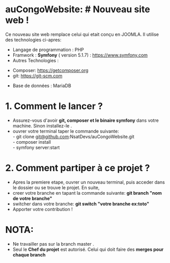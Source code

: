 # auCongoWebsite: # Nouveau site web !

Ce nouveau site web remplace celui qui etait conçu en JOOMLA. Il utilise des technologies ci-apres:
  * Langage de programmation : PHP
  * Framwork : <strong>Symfony</strong> ( version 5.1.7) : https://www.symfony.com
  * Autres Technologies : 
  - Composer: https://getcomposer.org
  - git: https://git-scm.com
  * Base de données : MariaDB

# 1. Comment le lancer ?
 * Assurez-vous d'avoir <strong> git, composer et le binaire symfony</strong> dans votre machine. Sinon installez-le .
 * ouvrer votre terminal taper le commande suivante:<br> - git clone git@github.com:NsatDevs/auCongoWebsite.git <br>
                                                     - composer install<br>
                                                     - symfony server:start
# 2. Comment partiper  à ce projet ?
 * Apres la premiere etape, ouvrer un nouveau terminal, puis acceder dans le dossier ou se trouve le projet. En suite, 
 * creer votre branche en tapant la commande suivante: <strong>git branch "nom de votre branche" </strong>
 * switcher dans votre branche: <strong>git switch "votre branche ex:toto"</strong>
 * Apporter votre contribution !
 # NOTA:  
 * Ne travailler pas sur la branch master .
 * Seul le <strong>Chef du projet</strong> est autorisé. Celui qui doit faire des <strong>merges <strong> pour chaque branch
